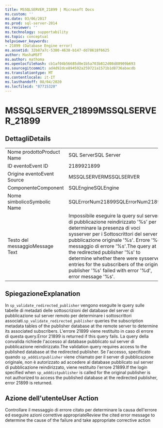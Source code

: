 ```yaml
---
title: MSSQLSERVER_21899 | Microsoft Docs
ms.custom: ''
ms.date: 03/06/2017
ms.prod: sql-server-2014
ms.reviewer: ''
ms.technology: supportability
ms.topic: conceptual
helpviewer_keywords:
- 21899 (Database Engine error)
ms.assetid: 32b87a7c-5380-4638-b147-dd78618f6625
author: MashaMSFT
ms.author: mathoma
ms.openlocfilehash: cb1af04b56685d0e1b5a703b812d08d88909b693
ms.sourcegitcommit: ad4d92dce894592a259721a1571b1d8736abacdb
ms.translationtype: MT
ms.contentlocale: it-IT
ms.lasthandoff: 08/04/2020
ms.locfileid: "87715320"
---
```

# <a name="mssqlserver_21899"></a><span data-ttu-id="48275-102">MSSQLSERVER_21899</span><span class="sxs-lookup"><span data-stu-id="48275-102">MSSQLSERVER_21899</span></span>
    
## <a name="details"></a><span data-ttu-id="48275-103">Dettagli</span><span class="sxs-lookup"><span data-stu-id="48275-103">Details</span></span>  
  
|||  
|-|-|  
|<span data-ttu-id="48275-104">Nome prodotto</span><span class="sxs-lookup"><span data-stu-id="48275-104">Product Name</span></span>|<span data-ttu-id="48275-105">SQL Server</span><span class="sxs-lookup"><span data-stu-id="48275-105">SQL Server</span></span>|  
|<span data-ttu-id="48275-106">ID evento</span><span class="sxs-lookup"><span data-stu-id="48275-106">Event ID</span></span>|<span data-ttu-id="48275-107">21899</span><span class="sxs-lookup"><span data-stu-id="48275-107">21899</span></span>|  
|<span data-ttu-id="48275-108">Origine evento</span><span class="sxs-lookup"><span data-stu-id="48275-108">Event Source</span></span>|<span data-ttu-id="48275-109">MSSQLSERVER</span><span class="sxs-lookup"><span data-stu-id="48275-109">MSSQLSERVER</span></span>|  
|<span data-ttu-id="48275-110">Componente</span><span class="sxs-lookup"><span data-stu-id="48275-110">Component</span></span>|<span data-ttu-id="48275-111">SQLEngine</span><span class="sxs-lookup"><span data-stu-id="48275-111">SQLEngine</span></span>|  
|<span data-ttu-id="48275-112">Nome simbolico</span><span class="sxs-lookup"><span data-stu-id="48275-112">Symbolic Name</span></span>|<span data-ttu-id="48275-113">SQLErrorNum21899</span><span class="sxs-lookup"><span data-stu-id="48275-113">SQLErrorNum21899</span></span>|  
|<span data-ttu-id="48275-114">Testo del messaggio</span><span class="sxs-lookup"><span data-stu-id="48275-114">Message Text</span></span>|<span data-ttu-id="48275-115">Impossibile eseguire la query sul server di pubblicazione reindirizzato '%s' per determinare la presenza di voci sysserver per i Sottoscrittori del server di pubblicazione originale '%s'. Errore '%d', messaggio di errore '%s'.</span><span class="sxs-lookup"><span data-stu-id="48275-115">The query at the redirected publisher '%s' to determine whether there were sysserver entries for the subscribers of the original publisher '%s' failed with error '%d', error message '%s'.</span></span>|  
  
## <a name="explanation"></a><span data-ttu-id="48275-116">Spiegazione</span><span class="sxs-lookup"><span data-stu-id="48275-116">Explanation</span></span>  
 <span data-ttu-id="48275-117">In `sp_validate_redirected_publisher` vengono eseguite le query sulle tabelle di metadati delle sottoscrizioni del database del server di pubblicazione sul server remoto per determinare i sottoscrittori associati.</span><span class="sxs-lookup"><span data-stu-id="48275-117">`sp_validate_redirected_publisher` queries the subscription metadata tables of the publisher database at the remote server to determine its associated subscribers.</span></span> <span data-ttu-id="48275-118">L'errore 21899 viene restituito in caso di errore di questa query.</span><span class="sxs-lookup"><span data-stu-id="48275-118">Error 21899 is returned if this query fails.</span></span> <span data-ttu-id="48275-119">La query della convalida richiede l'accesso al database pubblicato sul server di pubblicazione reindirizzato.</span><span class="sxs-lookup"><span data-stu-id="48275-119">The validation query requires access to the published database at the redirected publisher.</span></span> <span data-ttu-id="48275-120">Se l'accesso, specificato quando `sp_adddistpublisher` viene chiamato per il server di pubblicazione originale, non è autorizzato ad accedere al database pubblicato sul server di pubblicazione reindirizzato, viene restituito l'errore 21899.</span><span class="sxs-lookup"><span data-stu-id="48275-120">If the login specified when `sp_adddistpublisher` is called for the original publisher is not authorized to access the published database at the redirected publisher, error 21899 is returned.</span></span>  
  
## <a name="user-action"></a><span data-ttu-id="48275-121">Azione dell'utente</span><span class="sxs-lookup"><span data-stu-id="48275-121">User Action</span></span>  
 <span data-ttu-id="48275-122">Controllare il messaggio di errore citato per determinare la causa dell'errore ed eseguire azioni correttive appropriate</span><span class="sxs-lookup"><span data-stu-id="48275-122">Review the cited error message to determine the cause of the failure and take appropriate corrective action</span></span>  
  
  
